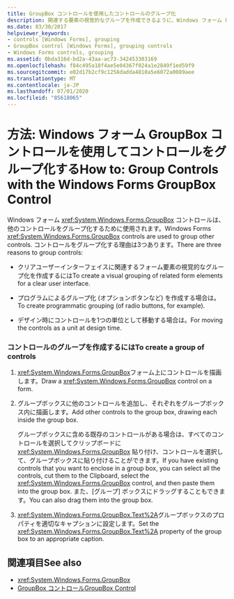 ```yaml
---
title: GroupBox コントロールを使用したコントロールのグループ化
description: 関連する要素の視覚的なグループを作成できるように、Windows フォーム GroupBox コントロールを使用してコントロールをグループ化する方法について説明します。
ms.date: 03/30/2017
helpviewer_keywords:
- controls [Windows Forms], grouping
- GroupBox control [Windows Forms], grouping controls
- Windows Forms controls, grouping
ms.assetid: 0bda316d-bd2a-43aa-ac73-342453303169
ms.openlocfilehash: f84c495a18f4ae5e04367f024a1e2849f1ed59f9
ms.sourcegitcommit: e02d17b2cf9c1258dadda4810a5e6072a0089aee
ms.translationtype: MT
ms.contentlocale: ja-JP
ms.lasthandoff: 07/01/2020
ms.locfileid: "85618065"
---
```

# <a name="how-to-group-controls-with-the-windows-forms-groupbox-control"></a><span data-ttu-id="1962b-103">方法: Windows フォーム GroupBox コントロールを使用してコントロールをグループ化する</span><span class="sxs-lookup"><span data-stu-id="1962b-103">How to: Group Controls with the Windows Forms GroupBox Control</span></span>
<span data-ttu-id="1962b-104">Windows フォーム <xref:System.Windows.Forms.GroupBox> コントロールは、他のコントロールをグループ化するために使用されます。</span><span class="sxs-lookup"><span data-stu-id="1962b-104">Windows Forms <xref:System.Windows.Forms.GroupBox> controls are used to group other controls.</span></span> <span data-ttu-id="1962b-105">コントロールをグループ化する理由は3つあります。</span><span class="sxs-lookup"><span data-stu-id="1962b-105">There are three reasons to group controls:</span></span>  
  
- <span data-ttu-id="1962b-106">クリアユーザーインターフェイスに関連するフォーム要素の視覚的なグループ化を作成するには</span><span class="sxs-lookup"><span data-stu-id="1962b-106">To create a visual grouping of related form elements for a clear user interface.</span></span>  
  
- <span data-ttu-id="1962b-107">プログラムによるグループ化 (オプションボタンなど) を作成する場合は。</span><span class="sxs-lookup"><span data-stu-id="1962b-107">To create programmatic grouping (of radio buttons, for example).</span></span>  
  
- <span data-ttu-id="1962b-108">デザイン時にコントロールを1つの単位として移動する場合は。</span><span class="sxs-lookup"><span data-stu-id="1962b-108">For moving the controls as a unit at design time.</span></span>  
  
### <a name="to-create-a-group-of-controls"></a><span data-ttu-id="1962b-109">コントロールのグループを作成するには</span><span class="sxs-lookup"><span data-stu-id="1962b-109">To create a group of controls</span></span>  
  
1. <span data-ttu-id="1962b-110"><xref:System.Windows.Forms.GroupBox>フォーム上にコントロールを描画します。</span><span class="sxs-lookup"><span data-stu-id="1962b-110">Draw a <xref:System.Windows.Forms.GroupBox> control on a form.</span></span>  
  
2. <span data-ttu-id="1962b-111">グループボックスに他のコントロールを追加し、それぞれをグループボックス内に描画します。</span><span class="sxs-lookup"><span data-stu-id="1962b-111">Add other controls to the group box, drawing each inside the group box.</span></span>  
  
     <span data-ttu-id="1962b-112">グループボックスに含める既存のコントロールがある場合は、すべてのコントロールを選択してクリップボードに <xref:System.Windows.Forms.GroupBox> 貼り付け、コントロールを選択して、グループボックスに貼り付けることができます。</span><span class="sxs-lookup"><span data-stu-id="1962b-112">If you have existing controls that you want to enclose in a group box, you can select all the controls, cut them to the Clipboard, select the <xref:System.Windows.Forms.GroupBox> control, and then paste them into the group box.</span></span> <span data-ttu-id="1962b-113">また、[グループ] ボックスにドラッグすることもできます。</span><span class="sxs-lookup"><span data-stu-id="1962b-113">You can also drag them into the group box.</span></span>  
  
3. <span data-ttu-id="1962b-114"><xref:System.Windows.Forms.GroupBox.Text%2A>グループボックスのプロパティを適切なキャプションに設定します。</span><span class="sxs-lookup"><span data-stu-id="1962b-114">Set the <xref:System.Windows.Forms.GroupBox.Text%2A> property of the group box to an appropriate caption.</span></span>  
  
## <a name="see-also"></a><span data-ttu-id="1962b-115">関連項目</span><span class="sxs-lookup"><span data-stu-id="1962b-115">See also</span></span>

- <xref:System.Windows.Forms.GroupBox>
- [<span data-ttu-id="1962b-116">GroupBox コントロール</span><span class="sxs-lookup"><span data-stu-id="1962b-116">GroupBox Control</span></span>](groupbox-control-windows-forms.md)
